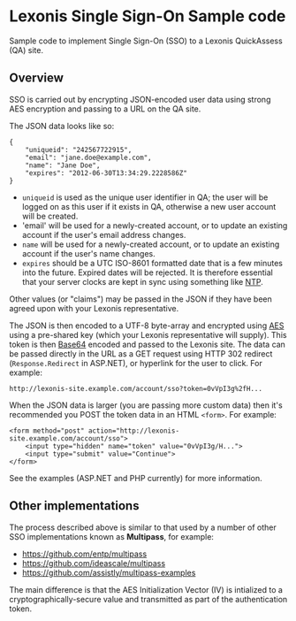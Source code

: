 # Lexonis Single Sign-On Sample code #

Sample code to implement Single Sign-On (SSO) to a Lexonis QuickAssess (QA) site. 

## Overview ##

SSO is carried out by encrypting JSON-encoded user data using strong AES encryption and passing to a URL on the QA site. 

The JSON data looks like so:

    { 
        "uniqueid": "242567722915",       
        "email": "jane.doe@example.com",
        "name": "Jane Doe",
        "expires": "2012-06-30T13:34:29.2228586Z"
    }

* `uniqueid` is used as the unique user identifier in QA; the user will be logged on as this user if it exists in QA, otherwise a new user account will be created.
* 'email' will be used for a newly-created account, or to update an existing account if the user's email address changes.  
* `name` will be used for a newly-created account, or to update an existing account if the user's name changes.
* `expires` should be a UTC ISO-8601 formatted date that is a few minutes into the future. Expired dates will be rejected. It is therefore essential that your server clocks are kept in sync using something like [NTP](http://en.wikipedia.org/wiki/Network_Time_Protocol).

Other values (or "claims") may be passed in the JSON if they have been agreed upon with your Lexonis representative.

The JSON is then encoded to a UTF-8 byte-array and encrypted using [AES](http://en.wikipedia.org/wiki/Advanced_Encryption_Standard) using a pre-shared key (which your Lexonis representative will supply). This token is then [Base64](http://en.wikipedia.org/wiki/Base64) encoded and passed to the Lexonis site. The data can be passed directly in the URL as a GET request using HTTP 302 redirect (`Response.Redirect` in ASP.NET), or hyperlink for the user to click. For example:

    http://lexonis-site.example.com/account/sso?token=0vVpI3g%2fH...

When the JSON data is larger (you are passing more custom data) then it's recommended you POST the token data in an HTML `<form>`. For example:

    <form method="post" action="http://lexonis-site.example.com/account/sso">
        <input type="hidden" name="token" value="0vVpI3g/H...">
        <input type="submit" value="Continue">
    </form>

See the examples (ASP.NET and PHP currently) for more information.

## Other implementations ##

The process described above is similar to that used by a number of other SSO implementations known as **Multipass**, for example:

* https://github.com/entp/multipass
* https://github.com/ideascale/multipass
* https://github.com/assistly/multipass-examples

The main difference is that the AES Initialization Vector (IV) is intialized to a cryptographically-secure value and transmitted as part of the authentication token.
